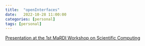 ```yaml
---
title:  "openInterfaces"
date:   2022-10-28 11:00:00
categories: [personal]
tags: [personal]
---
```


[Presentation at the 1st MaRDI Workshop on Scientific Computing](https://rene.fritze.me/22-10-mardi-workshop/)
